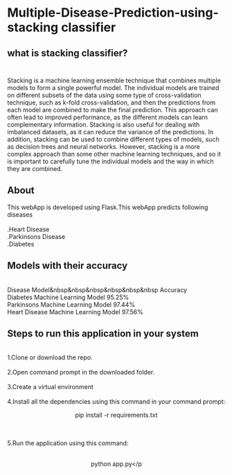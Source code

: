 # Multiple-Disease-Prediction-using-stacking classifier
<h2><b>what is stacking classifier?<br><br></b></h2>
Stacking is a machine learning ensemble technique that combines multiple models to form a single powerful model. The individual models are trained on different subsets of the data using some type of cross-validation technique, such as k-fold cross-validation, and then the predictions from each model are combined to make the final prediction. This approach can often lead to improved performance, as the different models can learn complementary information. Stacking is also useful for dealing with imbalanced datasets, as it can reduce the variance of the predictions. In addition, stacking can be used to combine different types of models, such as decision trees and neural networks. However, stacking is a more complex approach than some other machine learning techniques, and so it is important to carefully tune the individual models and the way in which they are combined.
<h2><b>About</b></h2>

This webApp is developed using Flask.This webApp predicts following diseases<br>
<br>.Heart Disease
<br>.Parkinsons Disease
<br>.Diabetes

<h2><b>Models with their accuracy</b></h2>

<br>Disease             Model&nbsp&nbsp&nbsp&nbsp&nbsp&nbsp              Accuracy
<br>Diabetes	  Machine Learning Model	  95.25%
<br>Parkinsons     Machine Learning Model	  97.44%
<br>Heart Disease Machine Learning Model     97.56%

<h2><b>Steps to run this application in your system</b></h2>

<br>1.Clone or download the repo.<br>
<br>2.Open command prompt in the downloaded folder.<br>
<br>3.Create a virtual environment<br>
<br>4.Install all the dependencies using this command in your command prompt:
        <br><p align="center">pip install -r requirements.txt</p><br>
<br>5.Run the application using this command:
        <p align="center">  <br> python app.py</p

